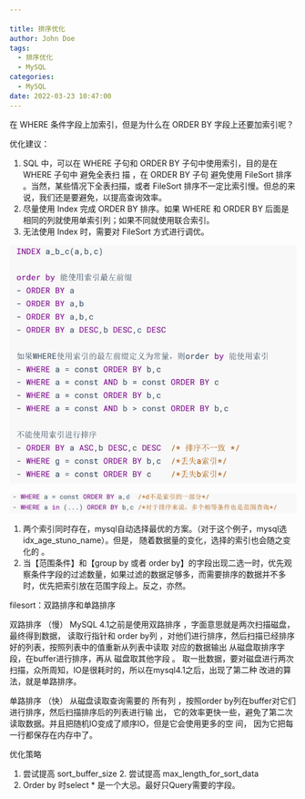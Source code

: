```yaml
---

title: 排序优化
author: John Doe
tags:
  - 排序优化
  - MySQL
categories:
  - MySQL
date: 2022-03-23 10:47:00
---
```


在 WHERE 条件字段上加索引，但是为什么在 ORDER BY 字段上还要加索引呢？

优化建议：
1. SQL 中，可以在 WHERE 子句和 ORDER BY 子句中使用索引，目的是在 WHERE 子句中 避免全表扫 描 ，在 ORDER BY 子句 避免使用 FileSort 排序 。当然，某些情况下全表扫描，或者 FileSort 排序不一定比索引慢。但总的来说，我们还是要避免，以提高查询效率。
2. 尽量使用 Index 完成 ORDER BY 排序。如果 WHERE 和 ORDER BY 后面是相同的列就使用单索引列；如果不同就使用联合索引。
3. 无法使用 Index 时，需要对 FileSort 方式进行调优。


 ![upload successful](../images/pasted-169.png)
 
 ![upload successful](../images/pasted-170.png)
 
 
 1. 两个索引同时存在，mysql自动选择最优的方案。（对于这个例子，mysql选idx_age_stuno_name）。但是， 随着数据量的变化，选择的索引也会随之变化的 。 
 2. 当【范围条件】和【group by 或者 order by】的字段出现二选一时，优先观察条件字段的过滤数量，如果过滤的数据足够多，而需要排序的数据并不多时，优先把索引放在范围字段上。反之，亦然。
 
filesort：双路排序和单路排序

双路排序 （慢）
MySQL 4.1之前是使用双路排序 ，字面意思就是两次扫描磁盘，最终得到数据， 读取行指针和
order by列 ，对他们进行排序，然后扫描已经排序好的列表，按照列表中的值重新从列表中读取
对应的数据输出
从磁盘取排序字段，在buffer进行排序，再从 磁盘取其他字段 。
取一批数据，要对磁盘进行两次扫描，众所周知，IO是很耗时的，所以在mysql4.1之后，出现了第二种
改进的算法，就是单路排序。

单路排序 （快）
从磁盘读取查询需要的 所有列 ，按照order by列在buffer对它们进行排序，然后扫描排序后的列表进行输
出， 它的效率更快一些，避免了第二次读取数据。并且把随机IO变成了顺序IO，但是它会使用更多的空
间， 因为它把每一行都保存在内存中了。

优化策略
1. 尝试提高 sort_buffer_size 2. 尝试提高 max_length_for_sort_data 
3. Order by 时select * 是一个大忌。最好只Query需要的字段。
